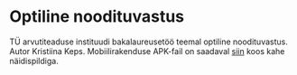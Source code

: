 # Optiline noodituvastus

TÜ arvutiteaduse instituudi bakalaureusetöö teemal optiline noodituvastus. Autor Kristiina Keps. Mobiilirakenduse APK-fail on saadaval [siin](https://drive.google.com/drive/folders/1XjZFM0ZXfAzABgCckKNbqm7Z8oANV8e9?usp=sharing) koos kahe näidispildiga.
